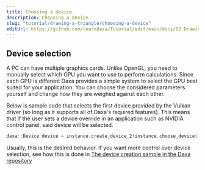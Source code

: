 ```yaml
---
title: Choosing a device
description: Choosing a device
slug: "tutorial/drawing-a-triangle/choosing-a-device"
editUrl: https://github.com/learndaxa/Tutorial/edit/main/docs/02 Drawing a triangle/02_Choosing_a_device.md
---
```


## Device selection

A PC can have multiple graphics cards. Unlike OpenGL, you need to manually select which GPU you want to use to perform calculations. Since each GPU is different Daxa provides a simple system to select the GPU best suited for your application. You can choose the considered parameters yourself and change how they are weighed against each other.

Below is sample code that selects the first device provided by the Vulkan driver (so long as it supports all of Daxa's required features). This means that if the user sets a device override in an application such as NVIDIA control panel, said device will be selected.

```cpp
daxa::Device device = instance.create_device_2(instance.choose_device({}, {}));
```

Usually, this is the desired behavior. If you want more control over device selection, see how this is done in [The device creation sample in the Daxa repository](https://github.com/Ipotrick/Daxa/blob/master/tests/2_daxa_api/2_device/main.cpp)

